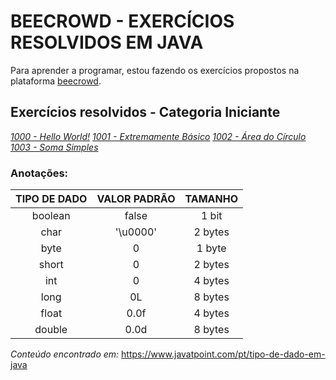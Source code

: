 
# BEECROWD - EXERCÍCIOS RESOLVIDOS EM JAVA

Para aprender a programar, estou fazendo os exercícios propostos na plataforma [beecrowd](https://www.beecrowd.com.br/judge/en/login).

## Exercícios resolvidos - Categoria Iniciante
*[1000 - Hello World!](https://github.com/guto-silva/beecrowd-java/blob/master/BeeCrowd1000.java)*
*[1001 - Extremamente Básico](https://github.com/guto-silva/beecrowd-java/blob/master/BeeCrowd1001.java)*
*[1002 - Área do Círculo](https://github.com/guto-silva/beecrowd-java/blob/master/BeeCrowd1002.java)*
*[1003 - Soma Simples](https://github.com/guto-silva/beecrowd-java/blob/master/BeeCrowd1003.java)*

### Anotações:

TIPO DE DADO | VALOR PADRÃO | TAMANHO 
:-----------:|:------------:|:-------:
boolean      | false        | 1 bit
char         | '\u0000'     | 2 bytes
byte         | 0            | 1 byte
short        | 0            | 2 bytes
int          | 0            | 4 bytes
long         | 0L           | 8 bytes
float        | 0.0f         | 4 bytes
double       | 0.0d         | 8 bytes

*Conteúdo encontrado em:* <https://www.javatpoint.com/pt/tipo-de-dado-em-java> 
